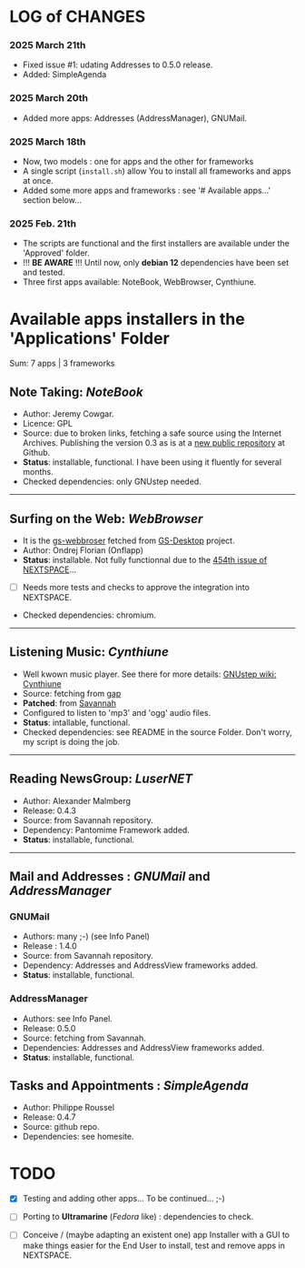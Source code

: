 # LOG of CHANGES

### 2025 March 21th

- Fixed issue #1: udating Addresses to 0.5.0 release.
- Added: SimpleAgenda

### 2025 March 20th

- Added more apps: Addresses (AddressManager), GNUMail.

### 2025 March 18th

- Now, two models : one for apps and the other for frameworks
- A single script (`install.sh`) allow You to install all frameworks and apps at once.
- Added some more apps and frameworks : see '# Available apps...' section below...

### 2025 Feb. 21th

- The  scripts are functional and the first installers are available under the 'Approved' folder.
- !!! **BE AWARE** !!! Until now, only **debian 12** dependencies have been set and tested.
- Three first apps available: NoteBook, WebBrowser, Cynthiune. 

# Available apps installers in the 'Applications' Folder

Sum: 7 apps | 3 frameworks

## Note Taking: *NoteBook*

- Author: Jeremy Cowgar.
- Licence: GPL 
- Source: due to broken links, fetching a safe source using the Internet Archives. Publishing the version 0.3 as is at a [new public repository](https://github.com/pcardona34/gnustep-notebook) at Github.
- **Status**: installable, functional. I have been using it fluently for several months.
- Checked dependencies: only GNUstep needed.

---

## Surfing on the Web: *WebBrowser*

- It is the [gs-webbroser](https://github.com/onflapp/gs-webbrowser) fetched from [GS-Desktop](https://github.com/onflapp/gs-desktop) project.
- Author: Ondrej Florian (Onflapp)
- **Status**: installable. Not fully functionnal due to the [454th issue of NEXTSPACE](https://github.com/trunkmaster/nextspace/issues/454)...
- [ ] Needs more tests and checks to approve the integration into NEXTSPACE.
- Checked dependencies: chromium.

---

## Listening Music: *Cynthiune*

- Well kwown music player. See there for more details: [GNUstep wiki: Cynthiune](https://mediawiki.gnustep.org/index.php/Cynthiune.app)
- Source: fetching from [gap](https://github.com/gnustep/gap)
- **Patched**: from [Savannah](https://savannah.nongnu.org/bugs/?61807)
- Configured to listen to 'mp3' and 'ogg' audio files.
- **Status**: intallable, functional.
- Checked dependencies: see README in the source Folder. Don't worry, my script is doing the job. 

---

## Reading NewsGroup: *LuserNET*

- Author: Alexander Malmberg 
- Release: 0.4.3
- Source: from Savannah repository.
- Dependency: Pantomime Framework added.
- **Status**: installable, functional.

---

## Mail and Addresses : *GNUMail* and *AddressManager*

### GNUMail

- Authors: many ;-) (see Info Panel)
- Release : 1.4.0
- Source: from Savannah repository.
- Dependency: Addresses and AddressView frameworks added.
- **Status**: installable, functional.

### AddressManager

- Authors: see Info Panel.
- Release: 0.5.0
- Source: fetching from Savannah.
- Dependencies: Addresses and AddressView frameworks added.
- **Status**: installable, functional.

## Tasks and Appointments : *SimpleAgenda*

- Author: Philippe Roussel
- Release: 0.4.7
- Source: github repo.
- Dependencies: see homesite.

# TODO

- [x] Testing and adding other apps... To be continued... ;-)
- [ ] Porting to **Ultramarine** (*Fedora* like) : dependencies to check.
- [ ] Conceive / (maybe adapting an existent one) app Installer with a GUI to make things easier for the End User to install, test and remove apps in NEXTSPACE.



